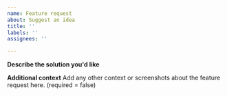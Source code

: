 ```yaml
---
name: Feature request
about: Suggest an idea
title: ''
labels: ''
assignees: ''

---
```


**Describe the solution you'd like**
<TO BE REPLACED>

**Additional context**
Add any other context or screenshots about the feature request here. (required = false)
